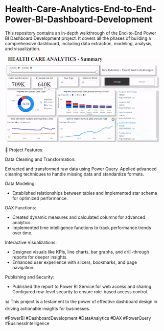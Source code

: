 # Health-Care-Analytics-End-to-End-Power-BI-Dashboard-Development
This repository contains an in-depth walkthrough of the End-to-End Power BI Dashboard Development project. It covers all the phases of building a comprehensive dashboard, including data extraction, modeling, analysis, and visualization.

![Alt Text](https://github.com/Analyzewithasim/Health-Care-Analytics-End-to-End-Power-BI-Dashboard-Development/blob/main/Project.gif)

📌 Project Features:

Data Cleaning and Transformation:

Extracted and transformed raw data using Power Query.
Applied advanced cleaning techniques to handle missing data and standardize formats.

Data Modeling:
- Established relationships between tables and implemented star schema for optimized performance.
  
DAX Functions:
- Created dynamic measures and calculated columns for advanced analytics.
- Implemented time intelligence functions to track performance trends over time.
  
Interactive Visualizations:
- Designed visuals like KPIs, line charts, bar graphs, and drill-through reports for deeper insights.
- Enhanced user experience with slicers, bookmarks, and page navigation.
  
Publishing and Security:
- Published the report to Power BI Service for web access and sharing.
Configured row-level security to ensure role-based access control.

📊 This project is a testament to the power of effective dashboard design in driving actionable insights for businesses.

#PowerBI #DashboardDevelopment #DataAnalytics #DAX #PowerQuery #BusinessIntelligence


